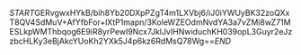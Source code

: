 $START$GERvgwxHYkB/bih8Yb20DXpPZgT4m1LXVbj6/iJ0iYWUyBK32zoQXxT8QV4SdMuV+AfYfbFor+lXtP1mapn/3KoleWZEOdmNvdYA3a7vZMi8wZ71MESLkpWMThbqog6E9iR8yrPewI9Ncx7JklJvIHNwiduchKH039opL3Guyr2eJzzbcHLKy3eBjAkcYUoKh2YXk5J4p6kz6RdMsQ78Wg==$END$